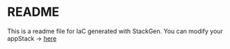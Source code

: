 # README
This is a readme file for IaC generated with StackGen.
You can modify your appStack -> [here](http://main.dev.stackgen.com/appstacks/30faeb55-f7d8-440a-b8a2-82efe1ff71c8)
